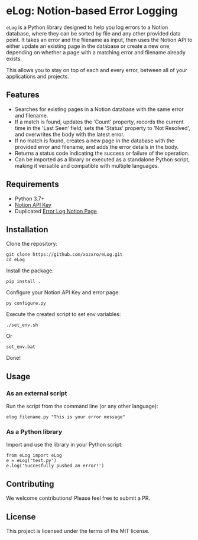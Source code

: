 # eLog: Notion-based Error Logging

`eLog` is a Python library designed to help you log errors to a Notion database, where they can be sorted by file and any other provided data point. It takes an error and the filename as input, then uses the Notion API to either update an existing page in the database or create a new one, depending on whether a page with a matching error and filename already exists. 

This allows you to stay on top of each and every error, between all of your applications and projects. 

## Features

- Searches for existing pages in a Notion database with the same error and filename.
- If a match is found, updates the 'Count' property, records the current time in the 'Last Seen' field, sets the 'Status' property to 'Not Resolved', and overwrites the body with the latest error.
- If no match is found, creates a new page in the database with the provided error and filename, and adds the error details in the body.
- Returns a status code indicating the success or failure of the operation.
- Can be imported as a library or executed as a standalone Python script, making it versatile and compatible with multiple languages.

## Requirements

- Python 3.7+
- [Notion API Key](https://www.notion.so/my-integrations)
- Duplicated [Error Log Notion Page](https://flytlabs.notion.site/255a9161424c473a91c8c2d36678a53b?v=b46290c3087f44b58d93e60d090976e9&pvs=4)

## Installation

Clone the repository:
```
git clone https://github.com/xozxro/eLog.git
cd eLog
```

Install the package:
```
pip install .
```

Configure your Notion API Key and error page:
```
py configure.py
```

Execute the created script to set env variables:
```
./set_env.sh
```
Or
```
set_env.bat
```

Done!

## Usage

### As an external script

Run the script from the command line (or any other language):

```
elog filename.py "This is your error message"
```

### As a Python library

Import and use the library in your Python script:

```
from eLog import eLog
e = eLog('test.py')
e.log('Succesfully pushed an error!')
```

## Contributing

We welcome contributions! Please feel free to submit a PR.

## License

This project is licensed under the terms of the MIT license.

